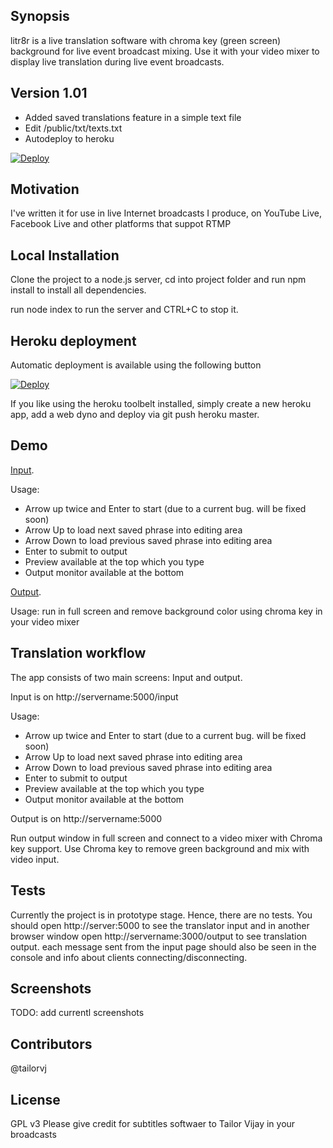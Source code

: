 ## Synopsis

litr8r is a live translation software with chroma key (green screen) background for live event broadcast mixing. Use it with your video mixer to display live translation during live event broadcasts.

## Version 1.01
* Added saved translations feature in a simple text file
* Edit /public/txt/texts.txt
* Autodeploy to heroku

[![Deploy](https://www.herokucdn.com/deploy/button.svg)](https://heroku.com/deploy?template=https://github.com/tailorvj/litr8r/tree/1.01)

## Motivation

I've written it for use in live Internet broadcasts I produce, on YouTube Live, Facebook Live and other platforms that suppot RTMP

## Local Installation

Clone the project to a node.js server, cd into project folder and run npm install to install all dependencies. 

run node index to run the server and CTRL+C to stop it. 

## Heroku deployment

Automatic deployment is available using the following button

[![Deploy](https://www.herokucdn.com/deploy/button.svg)](https://heroku.com/deploy?template=https://github.com/tailorvj/litr8r/tree/1.01)

If you like using the heroku toolbelt installed, simply create a new heroku app, add a web dyno and deploy via git push heroku master.

## Demo

[Input](https://thawing-reaches-20064.herokuapp.com/input).

Usage: 

* Arrow up twice and Enter to start (due to a current bug. will be fixed soon)
* Arrow Up to load next saved phrase into editing area
* Arrow Down to load previous saved phrase into editing area
* Enter to submit to output
* Preview available at the top which you type
* Output monitor available at the bottom

[Output](https://thawing-reaches-20064.herokuapp.com).

Usage: run in full screen and remove background color using chroma key in your video mixer

## Translation workflow
The app consists of two main screens: Input and output. 

Input is on http://servername:5000/input

Usage: 

* Arrow up twice and Enter to start (due to a current bug. will be fixed soon)
* Arrow Up to load next saved phrase into editing area
* Arrow Down to load previous saved phrase into editing area
* Enter to submit to output
* Preview available at the top which you type
* Output monitor available at the bottom

Output is on http://servername:5000

Run output window in full screen and connect to a video mixer with Chroma key support. Use Chroma key to remove green background and mix with video input. 

## Tests

Currently the project is in prototype stage. Hence, there are no tests. You should open http://server:5000 to see the translator input and in another browser window open http://servername:3000/output to see translation output. each message sent from the input page should also be seen in the console and info about clients connecting/disconnecting.

## Screenshots
TODO: add currentl screenshots

## Contributors

@tailorvj

## License

GPL v3
Please give credit for subtitles softwaer to Tailor Vijay in your broadcasts